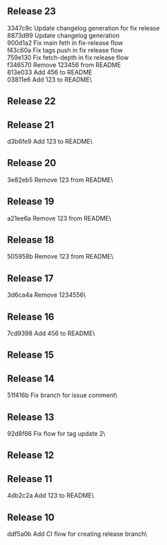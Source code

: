 ## Release 23
3347c9c Update changelog generation for fix release\
8873d99 Update changelog generation\
900d1a2 Fix main feth in fix-release flow\
f43c60a Fix tags push in fix release flow\
759e130 Fix fetch-depth in fix release flow\
f346570 Remove 123456 from README\
813e033 Add 456 to README\
03811e6 Add 123 to README\

## Release 22

## Release 21
d3b6fe9 Add 123 to README\

## Release 20
3e82eb5 Remove 123 from README\

## Release 19
a21ee6a Remove 123 from README\

## Release 18
505958b Remove 123 from README\

## Release 17
3d6ca4a Remove 1234556\

## Release 16
7cd9398 Add 456 to README\

## Release 15

## Release 14
51f416b Fix branch for issue comment\

## Release 13
92d8f66 Fix flow for tag update 2\

## Release 12

## Release 11
4db2c2a Add 123 to README\

## Release 10
ddf5a0b Add CI flow for creating release branch\

